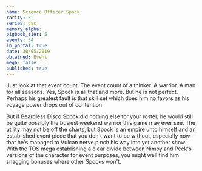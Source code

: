 ```yaml
---
name: Science Officer Spock
rarity: 5
series: dsc
memory_alpha:
bigbook_tier: 5
events: 54
in_portal: true
date: 30/05/2019
obtained: Event
mega: false
published: true
---
```


Just look at that event count. The event count of a thinker. A warrior. A man for all seasons. Yes, Spock is all that and more. But he is not perfect. Perhaps his greatest fault is that skill set which does him no favors as his voyage power drops out of contention.

But if Beardless Disco Spock did nothing else for your roster, he would still be quite possibly the busiest weekend warrior this game may ever see. The utility may not be off the charts, but Spock is an empire unto himself and an established event piece that you don't want to be without, especially now that he's managed to Vulcan nerve pinch his way into yet another show. With the TOS mega establishing a clear divide between Nimoy and Peck's versions of the character for event purposes, you might well find him snagging bonuses where other Spocks won't.
